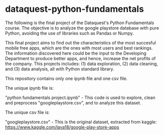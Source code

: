 # dataquest-python-fundamentals

The following is the final project of the Dataquest's Python Fundamentals course. The objective is to analyze the google playstore database with pure Python, avoiding the use of libraries such as Pandas or Numpy.

This final project aims to find out the characteristics of the most succesful mobile free apps, which are the ones with most users and best rankings. The information discovered here could be the input to the Developing Department to produce better apps, and hence, increase the net profits of the company. This projects includes: (1) data exploration, (2) data cleaning, and (3) data analysis, all with Python standard library.

This repository contains only one ipynb file and one csv file.

The unique ipynb file is:

"python fundamentals project.ipynb" - This code is used to explore, clean and preprocess "googleplaystore.csv", and to analyze this dataset.

The unique csv file is:

"googleplaystore.csv" - This is the original dataset, extracted from kaggle: https://www.kaggle.com/lava18/google-play-store-apps

